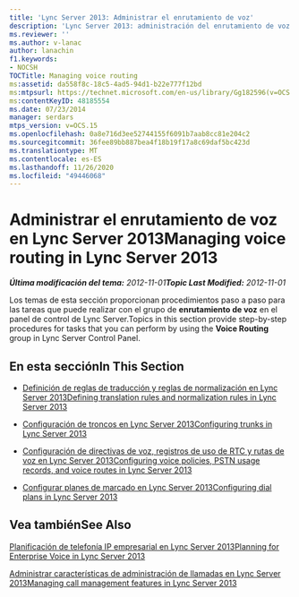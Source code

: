 ```yaml
---
title: 'Lync Server 2013: Administrar el enrutamiento de voz'
description: 'Lync Server 2013: administración del enrutamiento de voz.'
ms.reviewer: ''
ms.author: v-lanac
author: lanachin
f1.keywords:
- NOCSH
TOCTitle: Managing voice routing
ms:assetid: da558f8c-18c5-4ad5-94d1-b22e777f12bd
ms:mtpsurl: https://technet.microsoft.com/en-us/library/Gg182596(v=OCS.15)
ms:contentKeyID: 48185554
ms.date: 07/23/2014
manager: serdars
mtps_version: v=OCS.15
ms.openlocfilehash: 0a8e716d3ee52744155f6091b7aab8cc81e204c2
ms.sourcegitcommit: 36fee89bb887bea4f18b19f17a8c69daf5bc423d
ms.translationtype: MT
ms.contentlocale: es-ES
ms.lasthandoff: 11/26/2020
ms.locfileid: "49446068"
---
```

# <a name="managing-voice-routing-in-lync-server-2013"></a><span data-ttu-id="63b53-103">Administrar el enrutamiento de voz en Lync Server 2013</span><span class="sxs-lookup"><span data-stu-id="63b53-103">Managing voice routing in Lync Server 2013</span></span>

<div data-xmlns="http://www.w3.org/1999/xhtml">

<div class="topic" data-xmlns="http://www.w3.org/1999/xhtml" data-msxsl="urn:schemas-microsoft-com:xslt" data-cs="https://msdn.microsoft.com/">

<div data-asp="https://msdn2.microsoft.com/asp">



</div>

<div id="mainSection">

<div id="mainBody"><span data-ttu-id="63b53-104">

<span> </span></span><span class="sxs-lookup"><span data-stu-id="63b53-104">

<span> </span></span></span>

<span data-ttu-id="63b53-105">_**Última modificación del tema:** 2012-11-01_</span><span class="sxs-lookup"><span data-stu-id="63b53-105">_**Topic Last Modified:** 2012-11-01_</span></span>

<span data-ttu-id="63b53-106">Los temas de esta sección proporcionan procedimientos paso a paso para las tareas que puede realizar con el grupo de **enrutamiento de voz** en el panel de control de Lync Server.</span><span class="sxs-lookup"><span data-stu-id="63b53-106">Topics in this section provide step-by-step procedures for tasks that you can perform by using the **Voice Routing** group in Lync Server Control Panel.</span></span>

<div>

## <a name="in-this-section"></a><span data-ttu-id="63b53-107">En esta sección</span><span class="sxs-lookup"><span data-stu-id="63b53-107">In This Section</span></span>

  - [<span data-ttu-id="63b53-108">Definición de reglas de traducción y reglas de normalización en Lync Server 2013</span><span class="sxs-lookup"><span data-stu-id="63b53-108">Defining translation rules and normalization rules in Lync Server 2013</span></span>](lync-server-2013-defining-translation-rules-and-normalization-rules.md)

  - [<span data-ttu-id="63b53-109">Configuración de troncos en Lync Server 2013</span><span class="sxs-lookup"><span data-stu-id="63b53-109">Configuring trunks in Lync Server 2013</span></span>](lync-server-2013-configuring-trunks.md)

  - [<span data-ttu-id="63b53-110">Configuración de directivas de voz, registros de uso de RTC y rutas de voz en Lync Server 2013</span><span class="sxs-lookup"><span data-stu-id="63b53-110">Configuring voice policies, PSTN usage records, and voice routes in Lync Server 2013</span></span>](lync-server-2013-configuring-voice-policies-pstn-usage-records-and-voice-routes.md)

  - [<span data-ttu-id="63b53-111">Configurar planes de marcado en Lync Server 2013</span><span class="sxs-lookup"><span data-stu-id="63b53-111">Configuring dial plans in Lync Server 2013</span></span>](lync-server-2013-configuring-dial-plans.md)

</div>

<div>

## <a name="see-also"></a><span data-ttu-id="63b53-112">Vea también</span><span class="sxs-lookup"><span data-stu-id="63b53-112">See Also</span></span>


[<span data-ttu-id="63b53-113">Planificación de telefonía IP empresarial en Lync Server 2013</span><span class="sxs-lookup"><span data-stu-id="63b53-113">Planning for Enterprise Voice in Lync Server 2013</span></span>](lync-server-2013-planning-for-enterprise-voice.md)  


[<span data-ttu-id="63b53-114">Administrar características de administración de llamadas en Lync Server 2013</span><span class="sxs-lookup"><span data-stu-id="63b53-114">Managing call management features in Lync Server 2013</span></span>](lync-server-2013-managing-call-management-features.md)  
  

<span data-ttu-id="63b53-115"></div>

</div>

<span> </span>

</div>

</div>

</span><span class="sxs-lookup"><span data-stu-id="63b53-115"></div>

</div>

<span> </span>

</div>

</div>

</span></span></div>

